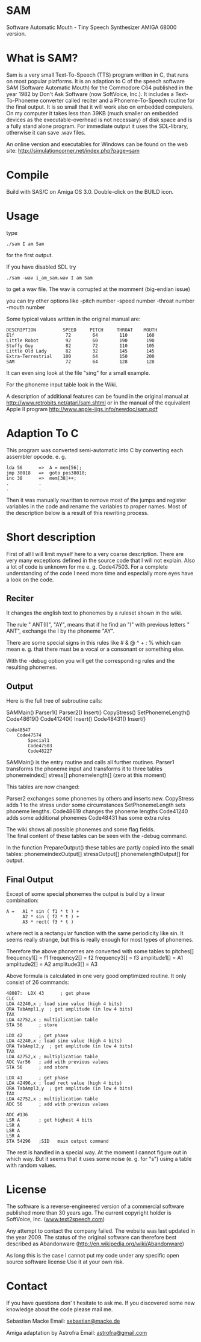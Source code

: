 SAM
===

Software Automatic Mouth - Tiny Speech Synthesizer
AMIGA 68000 version. 


What is SAM?
============

Sam is a very small Text-To-Speech (TTS) program written in C, that runs on most popular platforms.
It is an adaption to C of the speech software SAM (Software Automatic Mouth) for the Commodore C64 published 
in the year 1982 by Don't Ask Software (now SoftVoice, Inc.). It includes a Text-To-Phoneme converter called reciter and a Phoneme-To-Speech routine for the 
final output. It is so small that it will work also on embedded computers. On my computer it takes
less than 39KB (much smaller on embedded devices as the executable-overhead is not necessary) of disk space and is a fully stand alone program. 
For immediate output it uses the SDL-library, otherwise it can save .wav files. 

An online version and executables for Windows can be found on the web site: http://simulationcorner.net/index.php?page=sam

Compile
=======

Build with SAS/C on Amiga OS 3.0.
Double-click on the BUILD icon.


Usage
=====

type

	./sam I am Sam

for the first output.

If you have disabled SDL try

	./sam -wav i_am_sam.wav I am Sam

to get a wav file. The wav is corrupted at the momment (big-endian issue)

you can try other options like
	-pitch number
	-speed number
	-throat number
	-mouth number

Some typical values written in the original manual are:

	DESCRIPTION          SPEED     PITCH     THROAT    MOUTH
	Elf                   72        64        110       160
	Little Robot          92        60        190       190
	Stuffy Guy            82        72        110       105
	Little Old Lady       82        32        145       145
	Extra-Terrestrial    100        64        150       200
	SAM                   72        64        128       128


It can even sing
look at the file "sing"
for a small example.

For the phoneme input table look in the Wiki.


A description of additional features can be found in the original manual at
	http://www.retrobits.net/atari/sam.shtml
or in the manual of the equivalent Apple II program
	http://www.apple-iigs.info/newdoc/sam.pdf


Adaption To C
=============

This program was converted semi-automatic into C by converting each assembler opcode.
e. g. 

	lda 56		=>	A = mem[56];
	jmp 38018  	=>	goto pos38018;
	inc 38		=>	mem[38]++;
	.			.
	.			.

Then it was manually rewritten to remove most of the 
jumps and register variables in the code and rename the variables to proper names. 
Most of the description below is a result of this rewriting process.

Short description
=================

First of all I will limit myself here to a very coarse description. 
There are very many exceptions defined in the source code that I will not explain. 
Also a lot of code is unknown for me e. g. Code47503. 
For a complete understanding of the code I need more time and especially more eyes have a look on the code. 

Reciter
-------

It changes the english text to phonemes by a ruleset shown in the wiki.

The rule
	" ANT(I)",	"AY",
means that if he find an "I" with previous letters " ANT", exchange the I by the phoneme "AY".

There are some special signs in this rules like
	#
	&
	@
	^
	+
	:
	%
which can mean e. g. that there must be a vocal or a consonant or something else. 

With the -debug option you will get the corresponding rules and the resulting phonemes.


Output
------

Here is the full tree of subroutine calls:

SAMMain()
	Parser1()
	Parser2()
		Insert()
	CopyStress()
	SetPhonemeLength()
	Code48619()
	Code41240()
		Insert()
	Code48431()
		Insert()
		
	Code48547
		Code47574
			Special1
			Code47503
			Code48227


SAMMain() is the entry routine and calls all further routines. 
Parser1 transforms the phoneme input and transforms it to three tables
	phonemeindex[]
	stress[]
	phonemelength[] (zero at this moment)
	
This tables are now changed: 

Parser2 exchanges some phonemes by others and inserts new. 
CopyStress adds 1 to the stress under some circumstances
SetPhonemeLength sets phoneme lengths. 
Code48619 changes the phoneme lengths
Code41240 adds some additional phonemes
Code48431 has some extra rules


The wiki shows all possible phonemes and some flag fields.  
The final content of these tables can be seen with the -debug command.


In the function PrepareOutput() these tables are partly copied into the small tables:
	phonemeindexOutput[]
	stressOutput[]
	phonemelengthOutput[]
for output.

Final Output
------------

Except of some special phonemes the output is build by a linear combination:
	
	A =   A1 * sin ( f1 * t ) +
	      A2 * sin ( f2 * t ) +
	      A3 * rect( f3 * t )

where rect is a rectangular function with the same periodicity like sin. 
It seems really strange, but this is really enough for most types of phonemes. 

Therefore the above phonemes are converted with some tables to 
	pitches[]
	frequency1[]  =  f1
	frequency2[]  =  f2
	frequency3[]  =  f3
	amplitude1[]  =  A1
	amplitude2[]  =  A2
	amplitude3[]  =  A3
	
Above formula is calculated in one very good omptimized routine.
It only consist of 26 commands:

    48087: 	LDX 43		; get phase	
    CLC		
	LDA 42240,x	; load sine value (high 4 bits)
	ORA TabAmpl1,y	; get amplitude (in low 4 bits)
	TAX		
	LDA 42752,x	; multiplication table
	STA 56		; store 

	LDX 42		; get phase
	LDA 42240,x	; load sine value (high 4 bits)
	ORA TabAmpl2,y	; get amplitude (in low 4 bits)
	TAX		
	LDA 42752,x	; multiplication table
	ADC Var56	; add with previous values
	STA 56		; and store

	LDX 41		; get phase
	LDA 42496,x	; load rect value (high 4 bits)
	ORA TabAmpl3,y	; get amplitude (in low 4 bits)
	TAX		
	LDA 42752,x	; multiplication table
	ADC 56		; add with previous values

	ADC #136		
	LSR A		; get highest 4 bits
	LSR A		
	LSR A		
	LSR A		
	STA 54296	;SID   main output command


The rest is handled in a special way. At the moment I cannot figure out in which way. 
But it seems that it uses some noise (e. g. for "s") using a table with random values. 

License
=======

The software is a reverse-engineered version of a commercial software published more than 30 years ago.
The current copyright holder is SoftVoice, Inc. (www.text2speech.com)

Any attempt to contact the company failed. The website was last updated in the year 2009.
The status of the original software can therefore best described as Abandonware 
(http://en.wikipedia.org/wiki/Abandonware)

As long this is the case I cannot put my code under any specific open source software license
Use it at your own risk.



Contact
=======

If you have questions don' t hesitate to ask me.
If you discovered some new knowledge about the code please mail me.

Sebastian Macke
Email: sebastian@macke.de

Amiga adaptation by Astrofra
Email: astrofra@gmail.com
